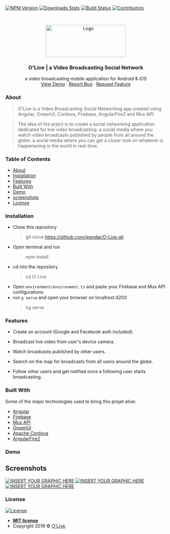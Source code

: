 [![NPM Version][npm-image]][npm-url]
[![Downloads Stats][npm-downloads]][npm-url]
[![Build Status][build-shield]]()
[![Contributors][contributors-shield]]()


<!-- PROJECT LOGO -->
<br />
<p align="center">
  <a href="https://github.com/othneildrew/Best-README-Template">
    <img src="https://i.imgur.com/T9s1C6e.png" alt="Logo" width="250" height="100">
  </a>

  <h3 align="center">O'Live | a Video Broadcasting Social Network
</h3>

  <p align="center">
    a video broadcasting mobile application for Android & iOS
    <br />
    <a href="https://github.com/jeendar/O-Live">View Demo</a>
    ·
    <a href="https://github.com/jeendar/O-Live/issues">Report Bug</a>
    ·
    <a href="https://github.com/jeendar/O-Live/issues">Request Feature</a>
  </p>
</p>

<!-- [![FVCproductions](https://avatars1.githubusercontent.com/u/4284691?v=3&s=200)](http://fvcproductions.com) -->

<!-- ***INSERT GRAPHIC HERE (include hyperlink in image)***-->


### About
> O'Live is a Video Broadcasting Social Networking app created using Angular, OnsenUI, Cordova, Firebase, AngularFire2 and Mux API.

> The idea of the prject is to create a social networking application dedicated for live video broadcasting. a social media where you watch video broadcasts published by people from all around the globe. a social media where you can get a closer look on whatever is happenening in the world in real-time.



### Table of Contents

- [About](#about)
- [Installation](#installation)
- [Features](#features)
- [Built With](#built-with)
- [Demo](#demo)
- [screenshots](#screenshots)
- [License](#license)



### Installation

- Clone this repository 
    >  git clone https://github.com/jeendar/O-Live.git
- Open terminal and run 
    >  npm install
- cd into the repository 
    >  cd O-Live
- Open `environment/environment.ts` and paste your Firebase and Mux API configurations  
- run `g serve` and open your browser on localhost:4200
    >  ng serve

### Features
 * Create an account (Google and Facebook auth included).

 * Broadcast live video from user's device camera.

 * Watch broadcasts published by other users.

 * Search on the map for broadcasts from all users around the globe.

 * Follow other users and get notified once a following user starts broadcasting.

### Built With

Some of the major technologies used to bring this projet alive:
* [Angular](https://angular.io/)
* [Firebase](https://firebase.google.com/docs/firestore)
* [Mux API](https://mux.com/)
* [OnsenUI](https://onsen.io)
* [Apache Cordova](https://cordova.apache.org/)
* [AngularFire2](https://github.com/angular/angularfire2)

### Demo


## Screenshots
[![INSERT YOUR GRAPHIC HERE](https://i.imgur.com/tGhYIze.png)]()
[![INSERT YOUR GRAPHIC HERE](https://i.imgur.com/1Sw3hkO.png)]()
[![INSERT YOUR GRAPHIC HERE](https://i.imgur.com/5mNEfZk.png)]()


### License

[![License](http://img.shields.io/:license-mit-blue.svg?style=flat-square)](http://badges.mit-license.org)

- **[MIT license](http://opensource.org/licenses/mit-license.php)**
- Copyright 2019 © <a href="https://github.com/jeendar/O-Live" target="_blank">O'Live</a>.

<!-- MARKDOWN LINKS & IMAGES -->
[build-shield]: https://img.shields.io/badge/build-passing-brightgreen.svg?style=flat-square
[contributors-shield]: https://img.shields.io/badge/contributors-1-orange.svg?style=flat-square
[license-shield]: https://img.shields.io/badge/license-MIT-blue.svg?style=flat-square
[license-url]: https://choosealicense.com/licenses/mit
[product-screenshot]: https://raw.githubusercontent.com/othneildrew/Best-README-Template/master/screenshot.png
[npm-image]: https://img.shields.io/npm/v/datadog-metrics.svg?style=flat-square
[npm-url]: https://npmjs.org/package/datadog-metrics
[npm-downloads]: https://img.shields.io/npm/dm/datadog-metrics.svg?style=flat-square
[travis-image]: https://img.shields.io/travis/dbader/node-datadog-metrics/master.svg?style=flat-square
[travis-url]: https://travis-ci.org/dbader/node-datadog-metrics
[wiki]: https://github.com/yourname/yourproject/wiki
